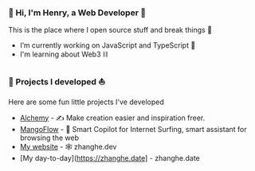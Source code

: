 <!-- [![Click to enter my website](https://github.com/zh30/zh30/assets/7930156/bb82b0df-3fb8-4136-8522-734cd2b27f6a)](https://blog.zhanghe.dev) -->

### 👋 Hi, I'm Henry, a Web Developer 🚀

This is the place where I open source stuff and break things :rofl:

- I’m currently working on JavaScript and TypeScript 🥢
- I'm learning about Web3 ⛓️

### 🔨 Projects I developed ⛵

Here are some fun little projects I've developed

- [Alchemy](https://alchemy.host) - ✍️ Make creation easier and inspiration freer.
- [MangoFlow](https://mangoflow.chat/) - 🥭 Smart Copilot for Internet Surfing, smart assistant for browsing the web
- [My website](https://zhanghe.dev) - 🕸️ zhanghe.dev
- [My day-to-day](https://zhanghe.date] - zhanghe.date
